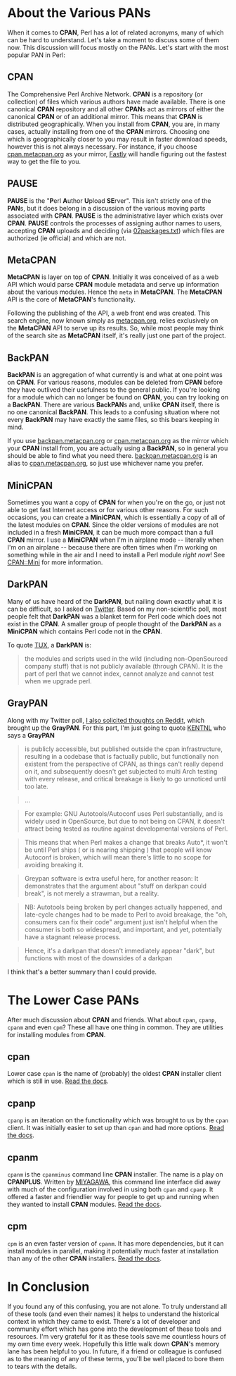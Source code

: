 # About the Various PANs

When it comes to **CPAN**, Perl has a lot of related acronyms, many of which can be hard to understand.  Let's take a moment to discuss some of them now.  This discussion will focus mostly on the PANs.  Let's start with the most popular PAN in Perl:

## CPAN

The Comprehensive Perl Archive Network.  **CPAN** is a repository (or collection) of files which various authors have made available.  There is one canonical **CPAN** repository and all other **CPAN**s act as mirrors of either the canonical **CPAN** or of an additional mirror.  This means that **CPAN** is distributed geographically.  When you install from **CPAN**, you are, in many cases, actually installing from one of the **CPAN** mirrors.  Choosing one which is geographically closer to you may result in faster download speeds, however this is not always necessary.  For instance, if you choose [cpan.metacpan.org](https://cpan.metacpan.org) as your mirror, [Fastly](https://www.fastly.com/) will handle figuring out the fastest way to get the file to you.

## PAUSE

**PAUSE** is the "**P**erl **A**uthor **U**pload **SE**rver".  This isn't strictly one of the **PAN**s, but it does belong in a discussion of the various moving parts associated with **CPAN**.  **PAUSE** is the administrative layer which exists over **CPAN**.  **PAUSE** controls the processes of assigning author names to users, accepting **CPAN** uploads and deciding (via [02packages.txt](https://cpan.metacpan.org/modules/02packages.details.txt)) which files are authorized (ie official) and which are not.

## MetaCPAN

**MetaCPAN** is layer on top of **CPAN**.  Initially it was conceived of as a web API which would parse **CPAN** module metadata and serve up information about the various modules.  Hence the `meta` in **MetaCPAN**.  The **MetaCPAN** API is the core of **MetaCPAN**'s functionality.

Following the publishing of the API, a web front end was created. This search engine, now known simply as [metacpan.org](https://metacpan.org), relies exclusively on the **MetaCPAN** API to serve up its results.  So, while most people may think of the search site as **MetaCPAN** itself, it's really just one part of the project.

## BackPAN

**BackPAN** is an aggregation of what currently is and what at one point was on **CPAN**.  For various reasons, modules can be deleted from **CPAN** before they have outlived their usefulness to the general public.  If you're looking for a module which can no longer be found on **CPAN**, you can try looking on a **BackPAN**.  There are various **BackPAN**s and, unlike **CPAN** itself, there is no one canonical **BackPAN**.  This leads to a confusing situation where not every **BackPAN** may have exactly the same files, so this bears keeping in mind.

If you use [backpan.metacpan.org](https://backpan.metacpan.org) or [cpan.metacpan.org](https://cpan.metacpan.org) as the mirror which your **CPAN** install from, you are actually using a **BackPAN**, so in general you should be able to find what you need there. [backpan.metacpan.org](https://backpan.metacpan.org) is an alias to [cpan.metacpan.org](https://cpan.metacpan.org), so just use whichever name you prefer.

## MiniCPAN

Sometimes you want a copy of **CPAN** for when you're on the go, or just not able to get fast Internet access or for various other reasons.  For such occasions, you can create a **MiniCPAN**, which is essentially a copy of all of the latest modules on **CPAN**.  Since the older versions of modules are not included in a fresh **MiniCPAN**, it can be much more compact than a full **CPAN** mirror.  I use a **MiniCPAN** when I'm in airplane mode -- literally when I'm on an airplane -- because there are often times when I'm working on something while in the air and I need to install a Perl module *right now*!  See [CPAN::Mini](https://metacpan.org/pod/CPAN::Mini) for more information.

## DarkPAN

Many of us have heard of the **DarkPAN**, but nailing down exactly what it is can be difficult, so I asked on [Twitter](https://twitter.com/olafalders/status/1034113626960011264).  Based on my non-scientific poll, most people felt that **DarkPAN** was a blanket term for Perl code which does not exist in the **CPAN**.  A smaller group of people thought of the **DarkPAN** as a **MiniCPAN** which contains Perl code not in the **CPAN**.

To quote [TUX](https://metacpan.org/author/HMBRAND), a **DarkPAN** is:

> the modules and scripts used in the wild (including non-OpenSourced company stuff) that is not publicly available (through CPAN). It is the part of perl that we cannot index, cannot analyze and cannot test when we upgrade perl.

## GrayPAN

Along with my Twitter poll, [I also solicited thoughts on Reddit](https://www.reddit.com/r/perl/comments/9aqipz/what_is_the_darkpan/), which brought up the **GrayPAN**.  For this part, I'm just going to quote [KENTNL](https://metacpan.org/author/KENTNL) who says a **GrayPAN**

> is publicly accessible, but published outside the cpan infrastructure, resulting in a codebase that is factually public, but functionally non existent from the perspective of CPAN, as things can't really depend on it, and subsequently doesn't get subjected to multi Arch testing with every release, and critical breakage is likely to go unnoticed until too late.

> ...

>For example: GNU Autotools/Autoconf uses Perl substantially, and is widely used in OpenSource, but due to not being on CPAN, it doesn't attract being tested as routine against developmental versions of Perl.

>This means that when Perl makes a change that breaks Auto*, it won't be until Perl ships ( or is nearing shipping ) that people will know Autoconf is broken, which will mean there's little to no scope for avoiding breaking it.

>Greypan software is extra useful here, for another reason: It demonstrates that the argument about "stuff on darkpan could break", is not merely a strawman, but a reality.

>NB: Autotools being broken by perl changes actually happened, and late-cycle changes had to be made to Perl to avoid breakage, the "oh, consumers can fix their code" argument just isn't helpful when the consumer is both so widespread, and important, and yet, potentially have a stagnant release process.

>Hence, it's a darkpan that doesn't immediately appear "dark", but functions with most of the downsides of a darkpan

I think that's a better summary than I could provide.

# The Lower Case PANs

After much discussion about **CPAN** and friends.  What about `cpan`, `cpanp`, `cpanm` and even `cpm`?  These all have one thing in common.  They are utilities for installing modules from **CPAN**.

## cpan

Lower case `cpan` is the name of (probably) the oldest **CPAN** installer client which is still in use.  [Read the docs](https://metacpan.org/pod/cpan).

## cpanp

`cpanp` is an iteration on the functionality which was brought to us by the `cpan` client.  It was initially easier to set up than `cpan` and had more options. [Read the docs](https://metacpan.org/pod/distribution/CPANPLUS/bin/cpanp).

## cpanm

`cpanm` is the `cpanminus` command line **CPAN** installer.  The name is a play on **CPANPLUS**.  Written by [MIYAGAWA](https://metacpan.org/author/MIYAGAWA), this command line interface did away with much of the configuration involved in using both `cpan` and `cpanp`.  It offered a faster and friendlier way for people to get up and running when they wanted to install **CPAN** modules. [Read the docs](https://metacpan.org/pod/cpanm).

## cpm

`cpm` is an even faster version of `cpanm`.  It has more dependencies, but it can install modules in parallel, making it potentially much faster at installation than any of the other **CPAN** installers.  [Read the docs](https://metacpan.org/pod/App::cpm).

# In Conclusion

If you found any of this confusing, you are not alone.  To truly understand all of these tools (and even their names) it helps to understand the historical context in which they came to exist.  There's a lot of developer and community effort which has gone into the development of these tools and resources.  I'm very grateful for it as these tools save me countless hours of my own time every week. Hopefully this little walk down **CPAN**'s memory lane has been helpful to you.  In future, if a friend or colleague is confused as to the meaning of any of these terms, you'll be well placed to bore them to tears with the details.
